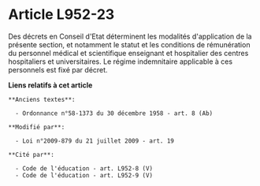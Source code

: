 # Article L952-23

Des décrets en Conseil d'Etat déterminent les modalités d'application de la présente section, et notamment le statut et les
conditions de rémunération du personnel médical et scientifique enseignant et hospitalier des centres hospitaliers et
universitaires. Le régime indemnitaire applicable à ces personnels est fixé par décret.

**Liens relatifs à cet article**

	**Anciens textes**:

	  - Ordonnance n°58-1373 du 30 décembre 1958 - art. 8 (Ab)

	**Modifié par**:

	  - Loi n°2009-879 du 21 juillet 2009 - art. 19

	**Cité par**:

	  - Code de l'éducation - art. L952-8 (V)
	  - Code de l'éducation - art. L952-9 (V)
